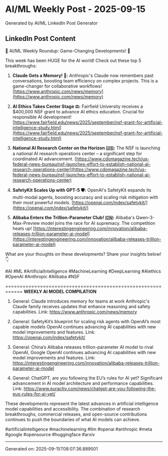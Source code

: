 # AI/ML Weekly Post - 2025-09-15

Generated by AI/ML LinkedIn Post Generator

## LinkedIn Post Content

🚀 AI/ML Weekly Roundup: Game-Changing Developments! 🚀

This week has been HUGE for the AI world!  Check out these top 5 breakthroughs:

1. **Claude Gets a Memory! 🧠:** Anthropic's Claude now remembers past conversations, boosting team efficiency on complex projects.  This is a game-changer for collaborative workflows! [https://www.anthropic.com/news/memory](https://www.anthropic.com/news/memory)

2. **AI Ethics Takes Center Stage ⚖️:** Fairfield University receives a $400,000 NSF grant to advance AI ethics education.  Crucial for responsible AI development! [https://www.fairfield.edu/news/2025/september/nsf-grant-for-artificial-intelligence-study.html](https://www.fairfield.edu/news/2025/september/nsf-grant-for-artificial-intelligence-study.html)

3. **National AI Research Center on the Horizon 🇺🇸:** The NSF is launching a national AI research operations center – a significant step for coordinated AI advancement. [https://www.cdomagazine.tech/us-federal-news-bureau/nsf-launches-effort-to-establish-national-ai-research-operations-center](https://www.cdomagazine.tech/us-federal-news-bureau/nsf-launches-effort-to-establish-national-ai-research-operations-center)

4. **SafetyKit Scales Up with GPT-5 🛡️:** OpenAI's SafetyKit expands its multi-modal agents, boosting accuracy and scaling risk mitigation with their most powerful models. [https://openai.com/index/safetykit/](https://openai.com/index/safetykit/)

5. **Alibaba Enters the Trillion-Parameter Club! 🇨🇳:** Alibaba's Qwen-3-Max-Preview model joins the race for AI supremacy.  The competition heats up! [https://interestingengineering.com/innovation/alibaba-releases-trillion-parameter-ai-model](https://interestingengineering.com/innovation/alibaba-releases-trillion-parameter-ai-model)


What are your thoughts on these developments?  Share your insights below! 👇

#AI #ML #ArtificialIntelligence #MachineLearning #DeepLearning #AIethics #OpenAI #Anthropic #Alibaba #NSF

============================================================
**WEEKLY AI MODEL COMPILATION**

1. General: Claude introduces memory for teams at work
Anthropic's Claude family receives updates that enhance reasoning and safety capabilities.
Link: https://www.anthropic.com/news/memory

2. General: SafetyKit’s blueprint for scaling risk agents with OpenAI’s most capable models
OpenAI continues advancing AI capabilities with new model improvements and features.
Link: https://openai.com/index/safetykit/

3. General: China’s Alibaba releases trillion-parameter AI model to rival OpenAI, Google
OpenAI continues advancing AI capabilities with new model improvements and features.
Link: https://interestingengineering.com/innovation/alibaba-releases-trillion-parameter-ai-model

4. General: ChatGPT, are you following the EU’s rules for AI yet?
Significant advancement in AI model architecture and performance capabilities.
Link: https://www.euractiv.com/news/chatgpt-are-you-following-the-eus-rules-for-ai-yet/

These developments represent the latest advances in artificial intelligence model capabilities and accessibility. The combination of research breakthroughs, commercial releases, and open-source contributions continues to push the boundaries of what AI models can achieve.

#artificialintelligence #machinelearning #llm #openai #anthropic #meta #google #opensource #huggingface #arxiv

---
Generated on: 2025-09-15T08:07:36.889501
